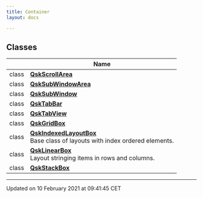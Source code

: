 ```yaml
---
title: Container
layout: docs

---
```



## Classes

|                | Name           |
| -------------- | -------------- |
| class | **[QskScrollArea](/docs/classes/classQskScrollArea/)**  |
| class | **[QskSubWindowArea](/docs/classes/classQskSubWindowArea/)**  |
| class | **[QskSubWindow](/docs/classes/classQskSubWindow/)**  |
| class | **[QskTabBar](/docs/classes/classQskTabBar/)**  |
| class | **[QskTabView](/docs/classes/classQskTabView/)**  |
| class | **[QskGridBox](/docs/classes/classQskGridBox/)**  |
| class | **[QskIndexedLayoutBox](/docs/classes/classQskIndexedLayoutBox/)** <br>Base class of layouts with index ordered elements.  |
| class | **[QskLinearBox](/docs/classes/classQskLinearBox/)** <br>Layout stringing items in rows and columns.  |
| class | **[QskStackBox](/docs/classes/classQskStackBox/)**  |












-------------------------------

Updated on 10 February 2021 at 09:41:45 CET